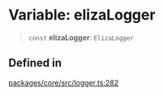 # Variable: elizaLogger

> `const` **elizaLogger**: `ElizaLogger`

## Defined in

[packages/core/src/logger.ts:282](https://github.com/8bitsats/eliza/blob/b6c06b96b915454d08a65f46cfdce8da763cbf85/packages/core/src/logger.ts#L282)
